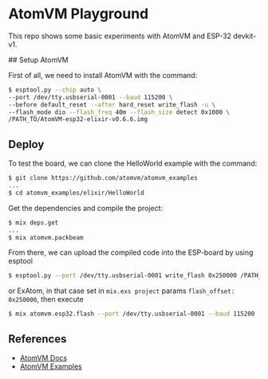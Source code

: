 # AtomVM Playground

This repo shows some basic experiments with AtomVM and ESP-32 devkit-v1.

## Setup AtomVM

First of all, we need to install AtomVM with the command:

```bash
$ esptool.py --chip auto \
--port /dev/tty.usbserial-0001 --baud 115200 \
--before default_reset --after hard_reset write_flash -u \
--flash_mode dio --flash_freq 40m --flash_size detect 0x1000 \
/PATH_TO/AtomVM-esp32-elixir-v0.6.6.img
```

## Deploy

To test the board, we can clone the HelloWorld example with the command: 

```bash
$ git clone https://github.com/atomvm/atomvm_examples
...
$ cd atomvm_examples/elixir/HelloWorld
```

Get the dependencies and compile the project:

```bash
$ mix deps.get
... 
$ mix atomvm.packbeam
```

From there, we can upload the compiled code into the ESP-board by using esptool 

```bash
$ esptool.py --port /dev/tty.usbserial-0001 write_flash 0x250000 /PATH_TO/HelloWorld.avm
```

or ExAtom, in that case set in `mix.exs project` params `flash_offset: 0x250000`, then execute

```bash
$ mix atomvm.esp32.flash --port /dev/tty.usbserial-0001 --baud 115200
```

## References 

- [AtomVM Docs](https://doc.atomvm.org/)
- [AtomVM Examples](https://github.com/atomvm/atomvm_examples)
